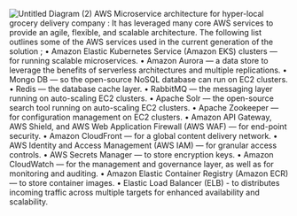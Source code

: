 ![Untitled Diagram (2)](https://github.com/karantamang9/mycom/assets/159943424/707c0680-c285-4d59-b1a3-b689961322a8)
AWS Microservice architecture for hyper-local grocery delivery company :
                    It has leveraged many core AWS services to provide an agile, flexible, and scalable architecture. The following list outlines some of the AWS services used in the current generation of the solution ; 
  • Amazon Elastic Kubernetes Service (Amazon EKS) clusters — for running scalable microservices.
                    • Amazon Aurora — a data store to leverage the benefits of serverless architectures and multiple replications.
                    • Mongo DB — so the open-source NoSQL database can run on EC2 clusters.
                    • Redis — the database cache layer.
                    • RabbitMQ — the messaging layer running on auto-scaling EC2 clusters.
                    • Apache Solr — the open-source search tool running on auto-scaling EC2 clusters.
                    • Apache Zookeeper — for configuration management on EC2 clusters.
                    • Amazon API Gateway, AWS Shield, and AWS Web Application Firewall (AWS WAF) — for end-point security.
                    • Amazon CloudFront — for a global content delivery network.
                    • AWS Identity and Access Management (AWS IAM) — for granular access controls.
                    • AWS Secrets Manager — to store encryption keys.
                    • Amazon CloudWatch — for the management and governance layer, as well as for monitoring and auditing.
                    • Amazon Elastic Container Registry (Amazon ECR) — to store container images.
                    • Elastic Load Balancer (ELB) - to distributes incoming traffic across multiple targets for enhanced availability and scalability.
                 
                  

